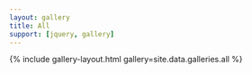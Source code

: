 ```yaml
---
layout: gallery
title: All
support: [jquery, gallery]
---
```


{% include gallery-layout.html gallery=site.data.galleries.all %}
